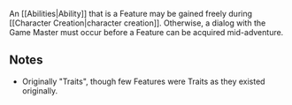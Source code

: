 An [[Abilities|Ability]] that is a Feature may be gained freely during [[Character Creation|character creation]]. Otherwise, a dialog with the Game Master must occur before a Feature can be acquired mid-adventure.
## Notes
* Originally "Traits", though few Features were Traits as they existed originally.